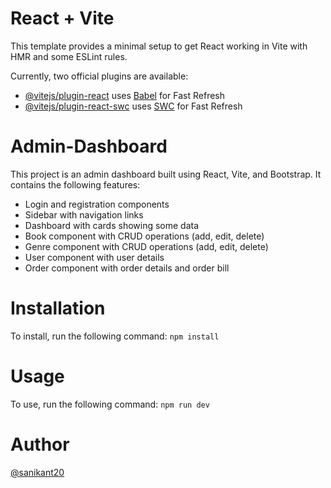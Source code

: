 # React + Vite

This template provides a minimal setup to get React working in Vite with HMR and some ESLint rules.

Currently, two official plugins are available:

- [@vitejs/plugin-react](https://github.com/vitejs/vite-plugin-react/blob/main/packages/plugin-react/README.md) uses [Babel](https://babeljs.io/) for Fast Refresh
- [@vitejs/plugin-react-swc](https://github.com/vitejs/vite-plugin-react-swc) uses [SWC](https://swc.rs/) for Fast Refresh

# Admin-Dashboard
This project is an admin dashboard built using React, Vite, and Bootstrap. It contains the following features:

- Login and registration components
- Sidebar with navigation links
- Dashboard with cards showing some data
- Book component with CRUD operations (add, edit, delete)
- Genre component with CRUD operations (add, edit, delete)
- User component with user details
- Order component with order details and order bill

# Installation
To install, run the following command: `npm install` 

# Usage
To use, run the following command: `npm run dev`

# Author
[@sanikant20](https://github.com/sanikant20)
